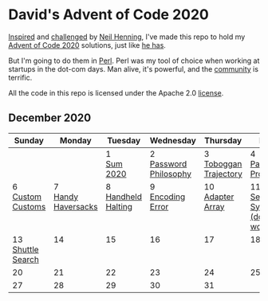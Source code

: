 # David's Advent of Code 2020

[Inspired](https://www.duskborn.com/posts/aoc2020/) and [challenged](https://twitter.com/sheredom/status/1333874669565435904)
by [Neil Henning](https://github.com/sheredom), I've made this repo to
hold my [Advent of Code 2020](https://adventofcode.com/2020)
solutions, just like [he has](https://github.com/sheredom/AOC2020).

But I'm going to do them in [Perl](https://www.perl.org/).
Perl was my tool of choice when working at startups in the dot-com days.
Man alive, it's powerful, and the [community](https://www.cpan.org/) is terrific.

All the code in this repo is licensed under the Apache 2.0 [license](LICENSE).

## December 2020

<table>
 <thead>
   <th>Sunday
   <th>Monday
   <th>Tuesday
   <th>Wednesday
   <th>Thursday
   <th>Friday
   <th>Saturday
 </thead>
 <tr valign=top>
  <td>
  <td>
  <td>1<br><a href="1">Sum  2020</a>
  <td>2<br><a href="2">Password<br>Philosophy</a>
  <td>3<br><a href="3">Toboggan<br>Trajectory</a>
  <td>4<br><a href="4">Passport<br>Processing</a>
  <td>5<br><a href="5">Binary<br>Boarding</a>
 </tr>
 <tr valign=top>
  <td>6<br><a href="6">Custom<br>Customs</a>
  <td>7<br><a href="7">Handy<br>Haversacks</a>
  <td>8<br><a href="8">Handheld<br>Halting</a>
  <td>9<br><a href="9">Encoding<br>Error</a>
  <td>10<br><a href="10">Adapter<br>Array</a>
  <td>11<br><a href="11">Seating<br>System<br>(does not work)</a>
  <td>12<br><a href="12">Rain<br>Risk</a>
 </tr>
 <tr valign=top>
  <td>13<br><a href="13">Shuttle<br>Search</a>
  <td>14
  <td>15
  <td>16
  <td>17
  <td>18
  <td>19
 </tr>
 <tr valign=top>
  <td>20
  <td>21
  <td>22
  <td>23
  <td>24
  <td>25
  <td>26
 </tr>
 <tr valign=top>
  <td>27
  <td>28
  <td>29
  <td>30
  <td>31
  <td>
  <td>
 </tr>
</table>
